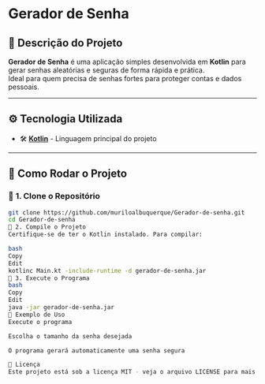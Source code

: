 # **Gerador de Senha**

## 📌 **Descrição do Projeto**

**Gerador de Senha** é uma aplicação simples desenvolvida em **Kotlin** para gerar senhas aleatórias e seguras de forma rápida e prática.  
Ideal para quem precisa de senhas fortes para proteger contas e dados pessoais.

---

## ⚙ **Tecnologia Utilizada**

- 🛠 **[Kotlin](https://kotlinlang.org/)** - Linguagem principal do projeto

---

## 🚀 **Como Rodar o Projeto**

### 🔹 **1. Clone o Repositório**

```bash
git clone https://github.com/muriloalbuquerque/Gerador-de-senha.git
cd Gerador-de-senha
🔹 2. Compile o Projeto
Certifique-se de ter o Kotlin instalado. Para compilar:

bash
Copy
Edit
kotlinc Main.kt -include-runtime -d gerador-de-senha.jar
🔹 3. Execute o Programa
bash
Copy
Edit
java -jar gerador-de-senha.jar
📝 Exemplo de Uso
Execute o programa

Escolha o tamanho da senha desejada

O programa gerará automaticamente uma senha segura

📄 Licença
Este projeto está sob a licença MIT - veja o arquivo LICENSE para mais detalhes.

